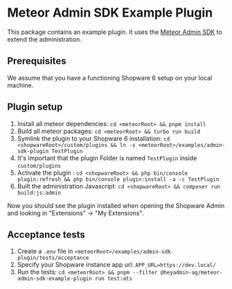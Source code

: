 # Meteor Admin SDK Example Plugin

This package contains an example plugin. It uses the [Meteor Admin SDK](https://github.com/shopware/meteor/tree/main/packages/admin-sdk) to extend the administration.

## Prerequisites
We assume that you have a functioning Shopware 6 setup on your local machine.

## Plugin setup

1. Install all meteor dependencies: `cd <meteorRoot> && pnpm install`
2. Build all meteor packages: `cd <meteorRoot> && turbo run build`
3. Symlink the plugin to your Shopware 6 installation: `cd <shopwareRoot>/custom/plugins && ln -s <meteorRoot>/examples/admin-sdk-plugin TestPlugin`
4. It's important that the plugin Folder is named `TestPlugin` inside `custom/plugins`
5. Activate the plugin : `cd <shopwareRoot> && php bin/console plugin:refresh && php bin/console plugin:install -a -c TestPlugin`
6. Built the administration Javascript: `cd <shopwareRoot> && composer run build:js:admin`

Now you should see the plugin installed when opening the Shopware Admin and looking in "Extensions" -> "My Extensions".

## Acceptance tests

1. Create a `.env` file in `<meteorRoot>/examples/admin-sdk-plugin/tests/acceptance`
2. Specify your Shopware instance app url: `APP_URL=https://dev.local/`
3. Run the tests: `cd <meteorRoot> && pnpm --filter @heyadmin-ag/meteor-admin-sdk-example-plugin run test:ats`


